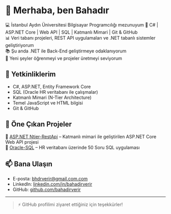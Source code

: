 # 👋 Merhaba, ben Bahadır

💻 İstanbul Aydın Üniversitesi Bilgisayar Programcılığı mezunuyum 
🚀 C# | ASP.NET Core | Web API | SQL | Katmanlı Mimari | Git & GitHub  
📊 Veri tabanı projeleri, REST API uygulamaları ve .NET tabanlı sistemler geliştiriyorum  
📚 Şu anda .NET ile Back-End geliştirmeye odaklanıyorum  
🌱 Yeni şeyler öğrenmeyi ve projeler üretmeyi seviyorum  

## 🔧 Yetkinliklerim

- C#, ASP.NET, Entity Framework Core  
- SQL (Oracle HR veritabanı ile çalışmalar)  
- Katmanlı Mimari (N-Tier Architecture)  
- Temel JavaScript ve HTML bilgisi  
- Git & GitHub

## 📂 Öne Çıkan Projeler

🔹 [ASP.NET Ntier-RestApi](https://github.com/bahadirverir/Ntier-RestApi) – Katmanlı mimari ile geliştirilen ASP.NET Core Web API projesi  
🔹 [Oracle-SQL](https://github.com/bahadirverir/oracle-sql-apps) – HR veritabanı üzerinde 50 Soru SQL uygulaması  

## 📫 Bana Ulaşın

- E-posta: bhdrverir@gmail.com.com  
- LinkedIn: [linkedin.com/in/bahadirverir](www.linkedin.com/in/bahadır-verir-849563307)  
- GitHub: [github.com/bahadirverir](https://github.com/bahadirverir)

---

> ⚡ GitHub profilimi ziyaret ettiğiniz için teşekkürler!
